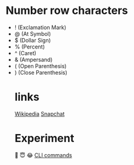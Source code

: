 # Number row characters 
- ! (Exclamation Mark)
- @ (At Symbol)
- $ (Dollar Sign)
- % (Percent)
- ^ (Caret)
- & (Ampersand)
- ( (Open Parenthesis)
- ) (Close Parenthesis)
  # links
  [Wikipedia](https://en.wikipedia.org/wiki/Main_Page)
  [Snapchat](https://www.snapchat.com/)
  # Experiment
  :blue_heart:
  :innocent:
  :joy:
[CLI commands](docs/cli.md)
